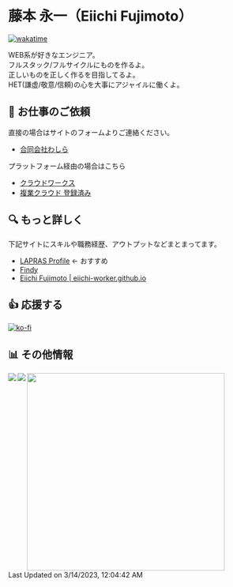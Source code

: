 藤本 永一（Eiichi Fujimoto）
===

[![wakatime](https://wakatime.com/badge/user/c7ac5d98-f2b4-4c67-a5a5-8fd929645b8b.svg)](https://wakatime.com/@c7ac5d98-f2b4-4c67-a5a5-8fd929645b8b)

WEB系が好きなエンジニア。  
フルスタック/フルサイクルにものを作るよ。  
正しいものを正しく作るを目指してるよ。  
HET(謙虚/敬意/信頼)の心を大事にアジャイルに働くよ。  

## 📧 お仕事のご依頼

直接の場合はサイトのフォームよりご連絡ください。
- [合同会社わしら](https://washira.co/)

プラットフォーム経由の場合はこちら

- [クラウドワークス](https://crowdworks.jp/public/employees/4831032)
- [複業クラウド 登録済み](https://talent.aw-anotherworks.com/)

## 🔍 もっと詳しく

下記サイトにスキルや職務経歴、アウトプットなどまとまってます。

- [LAPRAS Profile](https://lapras.com/public/eiichi) ← おすすめ
- [Findy](https://findy-code.io/share_profiles/NRibtwc_NCL_7)
- [Eiichi Fujimoto | eiichi-worker.github.io](https://eiichi-worker.github.io)

## 👍 応援する

[![ko-fi](https://ko-fi.com/img/githubbutton_sm.svg)](https://ko-fi.com/M4M351104)

## 📊 その他情報

<a href="https://github.com/anuraghazra/github-readme-stats">
  <img align="left" src="https://github-readme-stats.vercel.app/api?username=eiichi-worker&count_private=true&show_icons=true" />
</a>

<a href="https://github.com/anuraghazra/github-readme-stats">
  <img align="left" src="https://github-readme-stats.vercel.app/api/top-langs/?username=eiichi-worker" />
</a>

<!--START_SECTION:lapras-card-->
<a href="https://lapras.com/public/eiichi" target="_blank" rel="noopener noreferrer"><img src="https://lapras-card-generator.vercel.app/api/svg?e=3.21&b=3.48&i=3.19&b1=%23ff7b00&b2=%23ffcead&i1=%23fea743&i2=%23fed6a9&l=ja" width="400" ></a>  
Last Updated on 3/14/2023, 12:04:42 AM
<!--END_SECTION:lapras-card-->
